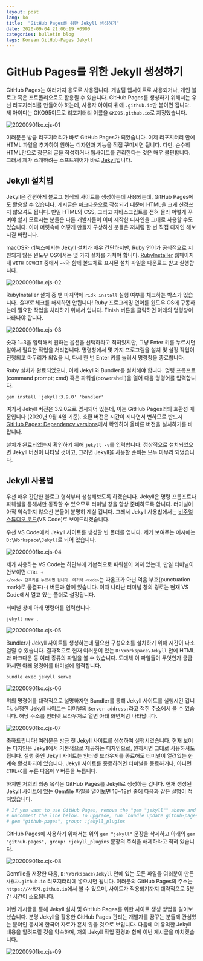```yaml
---
layout: post
lang: ko
title:  "GitHub Pages를 위한 Jekyll 생성하기"
date: 2020-09-04 21:06:19 +0900
categories: bulletin blog
tags: Korean GitHub-Pages Jekyll
---
```

# GitHub Pages를 위한 Jekyll 생성하기
GitHub Pages는 여러가지 용도로 사용됩니다. 개발팀 웹사이트로 사용되거나, 개인 블로그 혹은 포트폴리오로도 활용될 수 있습니다. GitHub Pages를 생성하기 위해서는 우선 리포지터리를 만들어야 하는데, 사용자 아이디 뒤에 `.github.io`만 붙이면 됩니다. 제 아이디는 GKO95이므로 리포지터리 이름을 `GKO95.github.io`로 지정했습니다.

![20200901ko.cjs-01](/assets/images/post/2020-09-01-ko.creating-jekyll-site/20200901ko.cjs-01.png)

여러분은 방금 리포지터리가 바로 GitHub Pages가 되었습니다. 이제 리포지터리 안에 HTML 파일을 추가하여 원하는 디자인과 기능을 직접 꾸미시면 됩니다. 다만, 순수히 HTML만으로 장문의 글을 작성하거나 웹사이트를 관리한다는 것은 매우 불편합니다. 그래서 제가 소개하려는 소프트웨어가 바로 [Jekyll][jekyll-site]입니다.

## Jekyll 설치법

Jekyll은 간편하게 블로그 형식의 사이트를 생성하는데 사용되는데, GitHub Pages에도 활용할 수 있습니다. 게시글은 [마크다운][ko.wikipedia-markdown]으로 작성되기 때문에 HTML을 크게 신경쓰지 않으셔도 됩니다. 만일 HTML와 CSS, 그리고 자바스크립트를 전혀 몰라 어떻게 꾸며야 할지 모르시는 분들은 다른 개발자들이 이미 제작한 디자인을 그대로 사용할 수도 있습니다. 이미 머릿속에 어떻게 만들지 구상하신 분들은 저처럼 한 번 직접 디지인 해보시길 바랍니다.

macOS와 리눅스에서는 Jekyll 설치가 매우 간단하지만, Ruby 언어가 공식적으로 지원되지 않은 윈도우 OS에서는 몇 가지 절차를 거쳐야 합니다. [RubyInstaller][ruby-installer] 웹페이지 내 `WITH DEVKIT` 중에서 `=>`와 함께 볼드체로 표시된 설치 파일을 다운로드 받고 실행합니다.

![20200901ko.cjs-02](/assets/images/post/2020-09-01-ko.creating-jekyll-site/20200901ko.cjs-02.png)

RubyInstaller 설치 중 맨 마지막에 `ridk install` 실행 여부를 체크하는 박스가 있습니다. *절대로* 체크를 해제하면 안됩니다! Ruby 프로그래밍 언어를 윈도우 OS에 구동하는데 필요한 작업을 처리하기 위해서 입니다. Finish 버튼을 클릭하면 아래의 명령창이 나타나야 합니다.

![20200901ko.cjs-03](/assets/images/post/2020-09-01-ko.creating-jekyll-site/20200901ko.cjs-03.png)

숫자 1~3을 입력해서 원하는 옵션을 선택하라고 적혀있지만, 그냥 Enter 키를 누르시면 알아서 필요한 작업을 처리합니다. 명령창에서 몇 가지 프로그램을 설치 및 설정 작업이 진행되고 마무리가 되었을 시, 다시 한 번 Enter 키를 눌러서 명령창을 종료합니다.

Ruby 설치가 완료되었으니, 이제 Jekyll와 Bundler를 설치해야 합니다. 명령 프롬프트(command prompt; cmd) 혹은 파워셸(powershell)을 열어 다음 명령어를 입력합니다.

```
gem install 'jekyll:3.9.0' 'bundler'
```

여기서 Jekyll 버전은 3.9.0으로 명시되어 있는데, 이는 GitHub Pages와의 호환성 때문입니다 (2020년 9월 4일 기준). 호환 버전은 시간이 지나면서 변하므로 반드시 [GitHub Pages: Dependency versions][dependency-ver]에서 확인하여 올바른 버전을 설치하기를 바랍니다.

설치가 완료되었는지 확인하기 위해 `jekyll -v`를 입력합니다. 정상적으로 설치되었으면 Jekyll 버전이 나타날 것이고, 그러면 Jekyll을 사용할 준비는 모두 마무리 되었습니다.

## Jekyll 사용법
우선 매우 간단한 블로그 형식부터 생성해보도록 하겠습니다. Jekyll은 명령 프롬프트나 파웨셸을 통해서만 동작할 수 있으므로 터미널 창을 항상 준비하도록 합니다. 터미널이 아직 익숙하지 않으신 분들이 분명히 계실 겁니다. 그래서 Jekyll 사용법에서는 [비주얼 스튜디오 코드][vscode-download](VS Code)로 보여드리겠습니다.

우선 VS Code에서 Jekyll 사이트를 생성할 빈 폴더를 엽니다. 제가 보여주는 예시에는 `D:\Workspace\Jekyll`로 되어 있습니다. 

![20200901ko.cjs-04](/assets/images/post/2020-09-01-ko.creating-jekyll-site/20200901ko.cjs-04.png)

제가 사용하는 VS Code는 하단부에 기본적으로 파워셸이 켜져 있는데, 만일 터미널이 안보이면 <code>CTRL + `</code> 단축키를 누르시면 됩니다. 여기서 <code>`</code>는 따옴표가 아닌 억음 부호(punctuation mark)로 물결표(`~`) 버튼과 함께 있습니다. 이때 나타난 터미널 창의 경로는 현재 VS Code에서 열고 있는 폴더로 설정됩니다.

터미널 창에 아래 명령어를 입력합니다.

```
jekyll new .
```

![20200901ko.cjs-05](/assets/images/post/2020-09-01-ko.creating-jekyll-site/20200901ko.cjs-05.png)

Bundler가 Jekyll 사이트를 생성하는데 필요한 구성요소를 설치하기 위해 시간이 다소 걸릴 수 있습니다. 결과적으로 현재 여러분이 있는 `D:\Workspace\Jekyll` 안에 HTML과 마크다운 등 여러 종류의 파일을 볼 수 있습니다. 도대체 이 파일들이 무엇인가 궁금하시면 아래 명령어를 터미널에 입력합니다.

```
bundle exec jekyll serve 
```

![20200901ko.cjs-06](/assets/images/post/2020-09-01-ko.creating-jekyll-site/20200901ko.cjs-06.png)

위의 명령어를 대략적으로 설명하자면 Bundler를 통해 Jekyll 사이트를 실행시킨 겁니다. 실행한 Jekyll 사이트는 터미널의 `Server address:`라고 적힌 주소에서 볼 수 있습니다. 해당 주소를 인터넷 브라우저로 열면 아래 화면처럼 나타납니다.

![20200901ko.cjs-07](/assets/images/post/2020-09-01-ko.creating-jekyll-site/20200901ko.cjs-07.png)

축하드립니다! 여러분은 방금 첫 Jekyll 사이트를 생성하여 실행시켰습니다. 현재 보이는 디자인은 Jekyll에서 기본적으로 제공하는 디자인으로, 원하시면 그대로 사용하셔도 됩니다. 실행 중인 Jekyll 사이트는 인터넷 브라우저를 종료해도 터미널이 열려있는 한 계속 활성화되어 있습니다. Jekyll 사이트를 종료하려면 터미널을 종료하거나, 아니면 `CTRL+C`를 누른 다음에 `Y` 버튼을 누릅니다.

하지만 저희의 최종 목적은 GitHub Pages를 Jekyll로 생성하는 겁니다. 현재 생성된 Jekyll 사이트에 있는 Gemfile 파일을 열어보면 16~18번 줄에 다음과 같은 설명이 적혀있습니다.

```ruby
# If you want to use GitHub Pages, remove the "gem "jekyll"" above and
# uncomment the line below. To upgrade, run `bundle update github-pages`.
# gem "github-pages", group: :jekyll_plugins
```

GitHub Pages에 사용하기 위해서는 위의 `gem "jekyll"` 문장을 삭제하고 아래의 `gem "github-pages", group: :jekyll_plugins` 문장의 주석을 해제하라고 적혀 있습니다.

![20200901ko.cjs-08](/assets/images/post/2020-09-01-ko.creating-jekyll-site/20200901ko.cjs-08.png)

Gemfile을 저장한 다음, `D:\Workspace\Jekyll` 안에 있는 모든 파일을 여러분이 만든 `사용자.github.io` 리포지터리에 넣으시면 됩니다. 여러분의 GitHub Pages의 주소는 `https://사용자.github.io`에서 볼 수 있으며, 사이트가 적용되기까지 대략적으로 5분간 시간이 소요됩니다. 

이번 게시글을 통해 Jekyll 설치 및 GitHub Pages를 위한 사이트 생성 방법을 알아보셨습니다. 분명 Jekyll을 활용한 GitHub Pages 관리는 개발자를 꿈꾸는 분들께 관심있는 분야인 동시에 한국어 자료가 흔치 않을 것으로 보입니다. 다음에 더 유익한 Jekyll 내용을 알려드릴 것을 약속하며, 저의 Jekyll 작업 환경과 함께 이번 게시글을 마치겠습니다.

![20200901ko.cjs-09](/assets/images/post/2020-09-01-ko.creating-jekyll-site/20200901ko.cjs-09.png)

[jekyll-site]: https://jekyllrb.com/
[ruby-installer]: https://rubyinstaller.org/downloads/
[ko.wikipedia-markdown]: https://ko.wikipedia.org/wiki/%EB%A7%88%ED%81%AC%EB%8B%A4%EC%9A%B4
[vscode-download]: https://code.visualstudio.com/download
[dependency-ver]: https://pages.github.com/versions/